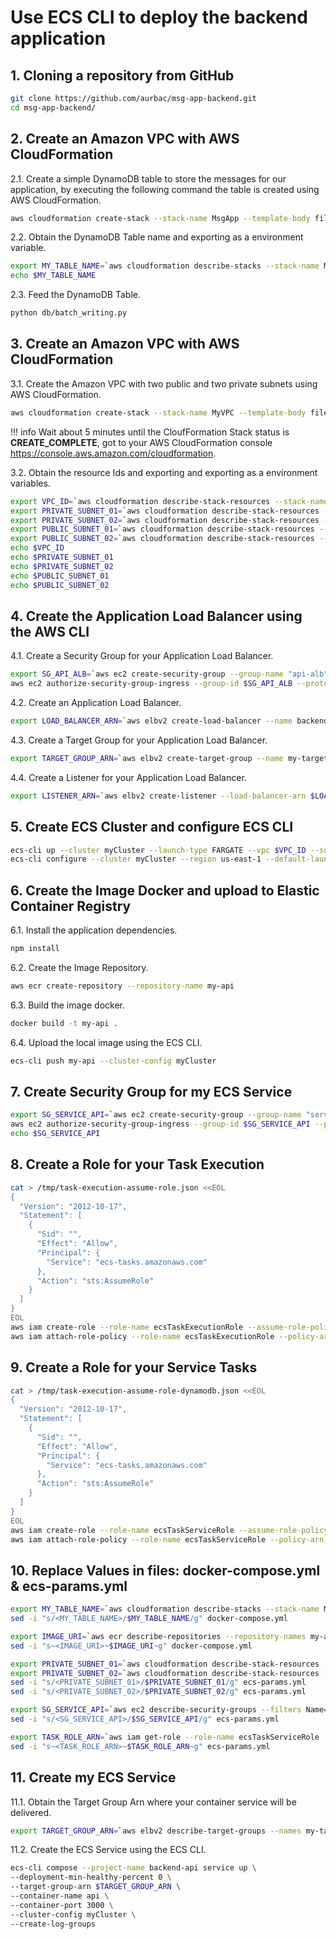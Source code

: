 # Use ECS CLI to deploy the backend application

## 1. Cloning a repository from GitHub

``` bash
git clone https://github.com/aurbac/msg-app-backend.git
cd msg-app-backend/
```

## 2. Create an Amazon VPC with AWS CloudFormation

2.1\. Create a simple DynamoDB table to store the messages for our application, by executing the following command the table is created using AWS CloudFormation.

``` bash
aws cloudformation create-stack --stack-name MsgApp --template-body file://db/msg-app-dynamodb.json --parameters ParameterKey=BillOnDemand,ParameterValue=true ParameterKey=ReadCapacityUnits,ParameterValue=5 ParameterKey=WriteCapacityUnits,ParameterValue=10
```

2.2\. Obtain the DynamoDB Table name and exporting as a environment variable.

``` bash
export MY_TABLE_NAME=`aws cloudformation describe-stacks --stack-name MsgApp | jq '.Stacks[0].Outputs[0].OutputValue' | tr -d \"`
echo $MY_TABLE_NAME
```

2.3\. Feed the DynamoDB Table.

``` bash
python db/batch_writing.py
```

## 3. Create an Amazon VPC with AWS CloudFormation

3.1\. Create the Amazon VPC with two public and two private subnets using AWS CloudFormation.

``` bash
aws cloudformation create-stack --stack-name MyVPC --template-body file://vpc/AURBAC-VPC-Public-And-Private.json --parameters ParameterKey=VpcCidrBlock,ParameterValue=10.1.0.0/16 ParameterKey=VpcCidrBlockPrivateSubnet01,ParameterValue=10.1.2.0/24 ParameterKey=VpcCidrBlockPrivateSubnet02,ParameterValue=10.1.3.0/24 ParameterKey=VpcCidrBlockPublicSubnet01,ParameterValue=10.1.0.0/24 ParameterKey=VpcCidrBlockPublicSubnet02,ParameterValue=10.1.1.0/24
```

!!! info
    Wait about 5 minutes until the CloufFormation Stack status is **CREATE_COMPLETE**, got to your AWS CloudFormation console https://console.aws.amazon.com/cloudformation.

3.2\. Obtain the resource Ids and exporting and exporting as a environment variables.

``` bash
export VPC_ID=`aws cloudformation describe-stack-resources --stack-name MyVPC --logical-resource-id Vpc | jq '.StackResources[0].PhysicalResourceId' | tr -d \"`
export PRIVATE_SUBNET_01=`aws cloudformation describe-stack-resources --stack-name MyVPC --logical-resource-id PrivateSubnet01 | jq '.StackResources[0].PhysicalResourceId' | tr -d \"`
export PRIVATE_SUBNET_02=`aws cloudformation describe-stack-resources --stack-name MyVPC --logical-resource-id PrivateSubnet02 | jq '.StackResources[0].PhysicalResourceId' | tr -d \"`
export PUBLIC_SUBNET_01=`aws cloudformation describe-stack-resources --stack-name MyVPC --logical-resource-id PublicSubnet01 | jq '.StackResources[0].PhysicalResourceId' | tr -d \"`
export PUBLIC_SUBNET_02=`aws cloudformation describe-stack-resources --stack-name MyVPC --logical-resource-id PublicSubnet02 | jq '.StackResources[0].PhysicalResourceId' | tr -d \"`
echo $VPC_ID
echo $PRIVATE_SUBNET_01
echo $PRIVATE_SUBNET_02
echo $PUBLIC_SUBNET_01
echo $PUBLIC_SUBNET_02
```

## 4. Create the Application Load Balancer using the AWS CLI

4.1\. Create a Security Group for your Application Load Balancer.

``` bash
export SG_API_ALB=`aws ec2 create-security-group --group-name "api-alb" --description "ALB Security Group" --vpc-id $VPC_ID | jq '.GroupId' | tr -d \"`
aws ec2 authorize-security-group-ingress --group-id $SG_API_ALB --protocol tcp --port 80 --cidr 0.0.0.0/0
```

4.2\. Create an Application Load Balancer.

``` bash
export LOAD_BALANCER_ARN=`aws elbv2 create-load-balancer --name backend-api --type application --security-groups $SG_API_ALB --subnets $PUBLIC_SUBNET_01 $PUBLIC_SUBNET_02 | jq '.LoadBalancers[0].LoadBalancerArn' | tr -d \"`
```

4.3\. Create a Target Group for your Application Load Balancer.

``` bash
export TARGET_GROUP_ARN=`aws elbv2 create-target-group --name my-target-alb --protocol HTTP --port 80 --health-check-protocol HTTP --health-check-path /api --vpc-id $VPC_ID --target-type ip | jq '.TargetGroups[0].TargetGroupArn' | tr -d \"`
```

4.4\. Create a Listener for your Application Load Balancer.

``` bash
export LISTENER_ARN=`aws elbv2 create-listener --load-balancer-arn $LOAD_BALANCER_ARN --protocol HTTP --port 80 --default-actions Type=forward,TargetGroupArn=$TARGET_GROUP_ARN | jq '.Listeners[0].ListenerArn' | tr -d \"`
```

## 5. Create ECS Cluster and configure ECS CLI

``` bash
ecs-cli up --cluster myCluster --launch-type FARGATE --vpc $VPC_ID --subnets $PRIVATE_SUBNET_01,$PRIVATE_SUBNET_02
ecs-cli configure --cluster myCluster --region us-east-1 --default-launch-type FARGATE --config-name myCluster
```

## 6. Create the Image Docker and upload to Elastic Container Registry

6.1\. Install the application dependencies.

``` bash
npm install
```

6.2\. Create the Image Repository.

``` bash
aws ecr create-repository --repository-name my-api
```

6.3\. Build the image docker.

``` bash
docker build -t my-api .
```

6.4\. Upload the local image using the ECS CLI.

``` bash
ecs-cli push my-api --cluster-config myCluster
```

## 7. Create Security Group for my ECS Service

``` bash
export SG_SERVICE_API=`aws ec2 create-security-group --group-name "service-api" --description "My security group for API" --vpc-id $VPC_ID | jq '.GroupId' | tr -d \"`
aws ec2 authorize-security-group-ingress --group-id $SG_SERVICE_API --protocol tcp --port 3000 --cidr 0.0.0.0/0
echo $SG_SERVICE_API
```

## 8. Create a Role for your Task Execution

``` bash
cat > /tmp/task-execution-assume-role.json <<EOL
{
  "Version": "2012-10-17",
  "Statement": [
    {
      "Sid": "",
      "Effect": "Allow",
      "Principal": {
        "Service": "ecs-tasks.amazonaws.com"
      },
      "Action": "sts:AssumeRole"
    }
  ]
}
EOL
aws iam create-role --role-name ecsTaskExecutionRole --assume-role-policy-document file:///tmp/task-execution-assume-role.json
aws iam attach-role-policy --role-name ecsTaskExecutionRole --policy-arn arn:aws:iam::aws:policy/service-role/AmazonECSTaskExecutionRolePolicy
```

## 9. Create a Role for your Service Tasks

``` bash
cat > /tmp/task-execution-assume-role-dynamodb.json <<EOL
{
  "Version": "2012-10-17",
  "Statement": [
    {
      "Sid": "",
      "Effect": "Allow",
      "Principal": {
        "Service": "ecs-tasks.amazonaws.com"
      },
      "Action": "sts:AssumeRole"
    }
  ]
}
EOL
aws iam create-role --role-name ecsTaskServiceRole --assume-role-policy-document file:///tmp/task-execution-assume-role-dynamodb.json
aws iam attach-role-policy --role-name ecsTaskServiceRole --policy-arn arn:aws:iam::aws:policy/AmazonDynamoDBReadOnlyAccess
```

## 10. Replace Values in files: docker-compose.yml & ecs-params.yml

``` bash
export MY_TABLE_NAME=`aws cloudformation describe-stacks --stack-name MsgApp | jq '.Stacks[0].Outputs[0].OutputValue' | tr -d \"`
sed -i "s/<MY_TABLE_NAME>/$MY_TABLE_NAME/g" docker-compose.yml
```

``` bash
export IMAGE_URI=`aws ecr describe-repositories --repository-names my-api| jq '.repositories[0].repositoryUri' | tr -d \"`
sed -i "s~<IMAGE_URI>~$IMAGE_URI~g" docker-compose.yml
```

``` bash
export PRIVATE_SUBNET_01=`aws cloudformation describe-stack-resources --stack-name MyVPC --logical-resource-id PrivateSubnet01 | jq '.StackResources[0].PhysicalResourceId' | tr -d \"`
export PRIVATE_SUBNET_02=`aws cloudformation describe-stack-resources --stack-name MyVPC --logical-resource-id PrivateSubnet02 | jq '.StackResources[0].PhysicalResourceId' | tr -d \"`
sed -i "s/<PRIVATE_SUBNET_01>/$PRIVATE_SUBNET_01/g" ecs-params.yml
sed -i "s/<PRIVATE_SUBNET_02>/$PRIVATE_SUBNET_02/g" ecs-params.yml
```

``` bash
export SG_SERVICE_API=`aws ec2 describe-security-groups --filters Name=group-name,Values=service-api | jq '.SecurityGroups[0].GroupId' | tr -d \"`
sed -i "s/<SG_SERVICE_API>/$SG_SERVICE_API/g" ecs-params.yml
```

``` bash
export TASK_ROLE_ARN=`aws iam get-role --role-name ecsTaskServiceRole | jq '.Role.Arn' | tr -d \"`
sed -i "s~<TASK_ROLE_ARN>~$TASK_ROLE_ARN~g" ecs-params.yml
```

## 11. Create my ECS Service

11.1\. Obtain the Target Group Arn where your container service will be delivered.

``` bash
export TARGET_GROUP_ARN=`aws elbv2 describe-target-groups --names my-target-alb | jq '.TargetGroups[0].TargetGroupArn' | tr -d \"`
```

11.2\. Create the ECS Service using the ECS CLI.

``` bash
ecs-cli compose --project-name backend-api service up \
--deployment-min-healthy-percent 0 \
--target-group-arn $TARGET_GROUP_ARN \
--container-name api \
--container-port 3000 \
--cluster-config myCluster \
--create-log-groups
```
